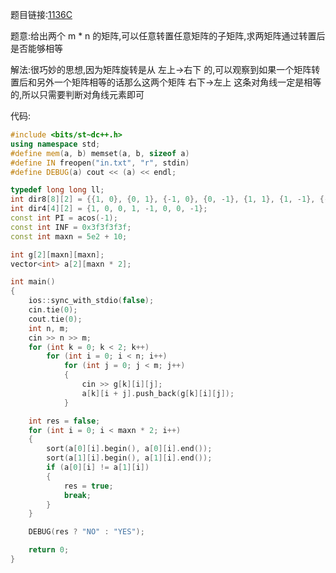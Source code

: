 题目链接:[1136C](https://codeforces.com/problemset/problem/1136/C)

题意:给出两个 m * n 的矩阵,可以任意转置任意矩阵的子矩阵,求两矩阵通过转置后是否能够相等 

解法:很巧妙的思想,因为矩阵旋转是从 左上->右下 的,可以观察到如果一个矩阵转置后和另外一个矩阵相等的话那么这两个矩阵 右下->左上 这条对角线一定是相等的,所以只需要判断对角线元素即可

代码:

```cpp
#include <bits/st~dc++.h>
using namespace std;
#define mem(a, b) memset(a, b, sizeof a)
#define IN freopen("in.txt", "r", stdin)
#define DEBUG(a) cout << (a) << endl;

typedef long long ll;
int dir8[8][2] = {{1, 0}, {0, 1}, {-1, 0}, {0, -1}, {1, 1}, {1, -1}, {-1, 1}, {-1, -1}};
int dir4[4][2] = {1, 0, 0, 1, -1, 0, 0, -1};
const int PI = acos(-1);
const int INF = 0x3f3f3f3f;
const int maxn = 5e2 + 10;

int g[2][maxn][maxn];
vector<int> a[2][maxn * 2];

int main()
{
    ios::sync_with_stdio(false);
    cin.tie(0);
    cout.tie(0);
    int n, m;
    cin >> n >> m;
    for (int k = 0; k < 2; k++)
        for (int i = 0; i < n; i++)
            for (int j = 0; j < m; j++)
            {
                cin >> g[k][i][j];
                a[k][i + j].push_back(g[k][i][j]);
            }

    int res = false;
    for (int i = 0; i < maxn * 2; i++)
    {
        sort(a[0][i].begin(), a[0][i].end());
        sort(a[1][i].begin(), a[1][i].end());
        if (a[0][i] != a[1][i])
        {
            res = true;
            break;
        }
    }

    DEBUG(res ? "NO" : "YES");

    return 0;
}

```